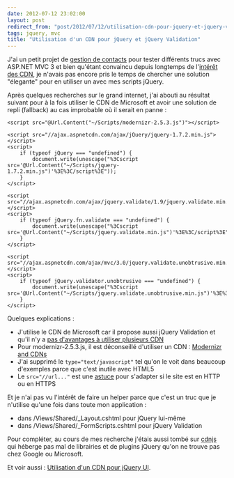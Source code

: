 ```yaml
---
date: 2012-07-12 23:02:00
layout: post
redirect_from: "post/2012/07/12/utilisation-cdn-pour-jquery-et-jquery-validation"
tags: jquery, mvc
title: "Utilisation d'un CDN pour jQuery et jQuery Validation"
---
```


J'ai un petit projet de [gestion de contacts](http://repertoir.apphb.com/) pour tester différents trucs avec ASP.NET MVC 3 et
bien qu'étant convaincu depuis longtemps de l'[intérêt des CDN](http://encosia.com/3-reasons-why-you-should-let-google-host-jquery-for-you/), je n'avais pas encore pris le temps de
chercher une solution "élegante" pour en utiliser un avec mes scripts
jQuery.

Après quelques recherches sur le grand internet, j'ai abouti au résultat
suivant pour à la fois utiliser le CDN de Microsoft et avoir une solution de
repli (fallback) au cas improbable où il serait en panne :

```
<script src="@Url.Content("~/Scripts/modernizr-2.5.3.js")"></script>

<script src="//ajax.aspnetcdn.com/ajax/jQuery/jquery-1.7.2.min.js"></script>
<script>
    if (typeof jQuery === "undefined") {
        document.write(unescape("%3Cscript src='@Url.Content("~/Scripts/jquery-1.7.2.min.js")'%3E%3C/script%3E"));
    }
</script>

<script src="//ajax.aspnetcdn.com/ajax/jquery.validate/1.9/jquery.validate.min.js"></script>
<script>
    if (typeof jQuery.fn.validate === "undefined") {
        document.write(unescape("%3Cscript src='@Url.Content("~/Scripts/jquery.validate.min.js")'%3E%3C/script%3E"));
    }
</script>

<script src="//ajax.aspnetcdn.com/ajax/mvc/3.0/jquery.validate.unobtrusive.min.js"></script>
<script>
    if (typeof jQuery.validator.unobtrusive === "undefined") {
        document.write(unescape("%3Cscript src='@Url.Content("~/Scripts/jquery.validate.unobtrusive.min.js")'%3E%3C/script%3E"));
    }
</script>
```

Quelques explications :

* J'utilise le CDN de Microsoft car il propose aussi jQuery Validation et
qu'il n'y a [pas d'avantages à utiliser plusieurs CDN](http://stackoverflow.com/questions/11451350/is-it-better-to-use-one-or-two-cdn)
* Pour modernizr-2.5.3.js, il est déconseillé d'utiliser un CDN :
[Modernizr
and CDNs](http://modernizr.com/news/modernizr-and-cdns)
* J'ai supprimé le `type="text/javascript"` tel qu'on le voit dans
beaucoup d'exemples parce que c'est inutile avec HTML5
* Le `src="//url..."` est une [astuce](http://encosia.com/3-reasons-why-you-should-let-google-host-jquery-for-you/#protocolless) pour s'adapter si le site est en HTTP ou en HTTPS

Et je n'ai pas vu l'intérêt de faire un helper parce que c'est un truc que
je n'utilise qu'une fois dans toute mon application :

* dans /Views/Shared/_Layout.cshtml pour jQuery lui-même
* dans /Views/Shared/_FormScripts.cshtml pour jQuery Validation

Pour compléter, au cours de mes recherche j'étais aussi tombé sur [cdnjs](http://cdnjs.com/) qui héberge pas mal de librairies
et de plugins jQuery qu'on ne trouve pas chez Google ou Microsoft.

Et voir aussi : [Utilisation d'un CDN pour jQuery UI](http://blog2/pagesd.info/).
